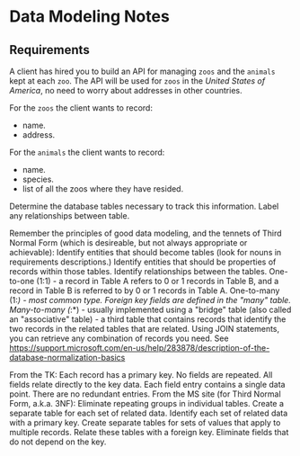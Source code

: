 # Data Modeling Notes

## Requirements

A client has hired you to build an API for managing `zoos` and the `animals` kept at each `zoo`. The API will be used for `zoos` in the _United States of America_, no need to worry about addresses in other countries.

For the `zoos` the client wants to record:

- name.
- address.

For the `animals` the client wants to record:

- name.
- species.
- list of all the zoos where they have resided.

Determine the database tables necessary to track this information.
Label any relationships between table.

Remember the principles of good data modeling, and the tennets of Third Normal Form (which is desireable, but not always appropriate or achievable):
Identify entities that should become tables (look for nouns in requirements descriptions.)
Identify entities that should be properties of records within those tables.
Identify relationships between the tables.
One-to-one (1:1) - a record in Table A refers to 0 or 1 records in Table B, and a record in Table B is referred to by 0 or 1 records in Table A.
One-to-many (1:_) - most common type. Foreign key fields are defined in the "many" table.
Many-to-many (_:\*) - usually implemented using a "bridge" table (also called an "associative" table) - a third table that contains records that identify the two records in the related tables that are related. Using JOIN statements, you can retrieve any combination of records you need.
See https://support.microsoft.com/en-us/help/283878/description-of-the-database-normalization-basics

From the TK:
Each record has a primary key.
No fields are repeated.
All fields relate directly to the key data.
Each field entry contains a single data point.
There are no redundant entries.
From the MS site (for Third Normal Form, a.k.a. 3NF):
Eliminate repeating groups in individual tables.
Create a separate table for each set of related data.
Identify each set of related data with a primary key.
Create separate tables for sets of values that apply to multiple records.
Relate these tables with a foreign key.
Eliminate fields that do not depend on the key.
